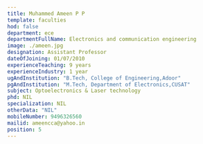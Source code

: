 ```yaml
---
title: Muhammed Ameen P P
template: faculties
hod: false
department: ece
departmentFullName: Electronics and communication engineering
image: ./ameen.jpg
designation: Assistant Professor
dateOfJoining: 01/07/2010
experienceTeaching: 9 years
experienceIndustry: 1 year
ugAndInstitution: "B.Tech, College of Engineering,Adoor"
pgAndInstitution: "M.Tech, Department of Electronics,CUSAT"
subject: Optoelectronics & Laser technology
phd: NIL
specialization: NIL
otherData: "NIL"
mobileNumber: 9496326560
mailid: ameencca@yahoo.in
position: 5
---
```

